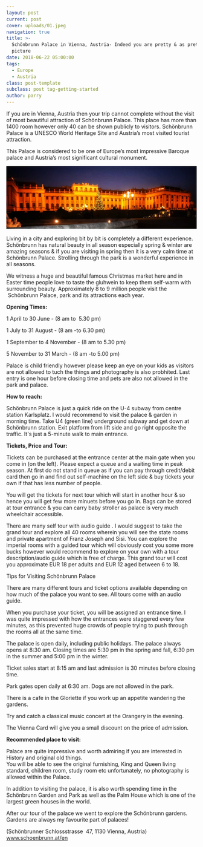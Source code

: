 ```yaml
---
layout: post
current: post
cover: uploads/01.jpeg
navigation: true
title: >-
  Schönbrunn Palace in Vienna, Austria- Indeed you are pretty & as pretty as a
  picture
date: 2018-06-22 05:00:00
tags:
  - Europe
  - Austria
class: post-template
subclass: post tag-getting-started
author: parry
---
```


If you are in Vienna, Austria then your trip cannot complete without the visit of most beautiful attraction of Sch&ouml;nbrunn Palace. This place has more than 1400 room however only 40 can be shown publicly to visitors. Sch&ouml;nbrunn Palace is a UNESCO World Heritage Site and Austria’s most visited tourist attraction.

This Palace is considered to be one of Europe’s most impressive Baroque palace and Austria’s most significant cultural monument.

![](/uploads/01.jpeg)

Living in a city and exploring bit by bit is completely a different experience. Sch&ouml;nbrunn has natural beauty in all season especially spring & winter are amazing seasons & if you are visiting in spring then it is a very calm time at Sch&ouml;nbrunn Palace. Strolling through the park is a wonderful experience in all seasons.

We witness a huge and beautiful famous Christmas market here and in Easter time people love to taste the gluhwein to keep them self-warm with surrounding beauty. Approximately 8 to 9 million people visit the &nbsp;Sch&ouml;nbrunn Palace, park and its attractions each year.

**Opening Times:**

1 April to 30 June - (8 am to &nbsp;5.30 pm)

1 July to 31 August - (8 am -to 6.30 pm)

1 September to 4 November - (8 am to 5.30 pm)

5 November to 31 March - (8 am -to 5.00 pm)

Palace is child friendly however please keep an eye on your kids as visitors are not allowed to tuch the things and photography is also probhited. Last entry is one hour before closing time and pets are also not allowed in the park and palace.

**How to reach:**

Sch&ouml;nbrunn Palace is just a quick ride on the U-4 subway from centre station Karlsplatz. I would recommend to visit the palace & garden in morning time. Take U4 (green line) underground subway and get down at Sch&ouml;nbrunn station. Exit platform from lift side and go right opposite the traffic. It's just a 5-minute walk to main entrance.

**Tickets, Price and Tour:**

Tickets can be purchased at the entrance center at the main gate when you come in (on the left). Please expect a queue and a waiting time in peak season. At first do not stand in queue as if you can pay through credit/debit card then go in and find out self-machine on the left side & buy tickets your own if that has less number of people.

You will get the tickets for next tour which will start in another hour & so hence you will get few more minuets before you go in. Bags can be stored at tour entrance & you can carry baby stroller as palace is very much wheelchair accessible. &nbsp;&nbsp;

There are many self tour with audio guide . I would suggest to take the grand tour and explore all 40 rooms wherein you will see the state rooms and private apartment of Franz Joseph and Sisi. You can explore the imperial rooms with a guided tour which will obviously cost you some more bucks however would recommend to explore on your own with a tour description/audio guide which is free of charge. This grand tour will cost you approximate EUR 18 per adults and EUR 12 aged between 6 to 18.

Tips for Visiting Sch&ouml;nbrunn Palace

There are many different tours and ticket options available depending on how much of the palace you want to see. All tours come with an audio guide.

When you purchase your ticket, you will be assigned an entrance time. I was quite impressed with how the entrances were staggered every few minutes, as this prevented huge crowds of people trying to push through the rooms all at the same time.

The palace is open daily, including public holidays. The palace always opens at 8:30 am. Closing times are 5:30 pm in the spring and fall, 6:30 pm in the summer and 5:00 pm in the winter.

Ticket sales start at 8:15 am and last admission is 30 minutes before closing time.

Park gates open daily at 6:30 am. Dogs are not allowed in the park.

There is a cafe in the Gloriette if you work up an appetite wandering the gardens.

Try and catch a classical music concert at the Orangery in the evening.

The Vienna Card will give you a small discount on the price of admission.

**Recommended place to visit:**

Palace are quite impressive and worth admiring if you are interested in History and original old things.<br>You will be able to see the original furnishing, King and Queen living standard, children room, study room etc unfortunately, no photography is allowed within the Palace.&nbsp;

In addition to visiting the palace, it is also worth spending time in the Sch&ouml;nbrunn Garden and Park as well as the Palm House which is one of the largest green houses in the world.

After our tour of the palace we went to explore the Sch&ouml;nbrunn gardens. Gardens are always my favourite part of palaces!

(Sch&ouml;nbrunner Schlossstrasse&nbsp; 47, 1130 Vienna, Austria) www.schoenbrunn.at/en